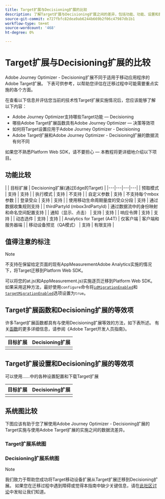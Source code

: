 ```yaml
---
title: Target扩展与Decisioning扩展的比较
description: 了解Target扩展与Decisioning扩展之间的差异，包括功能、功能、设置和数据流。
source-git-commit: e727fbfc82dea9ab6244b669b2f06c47987db1b1
workflow-type: tm+mt
source-wordcount: '468'
ht-degree: 0%

---
```


# Target扩展与Decisioning扩展的比较

Adobe Journey Optimizer - Decisioning扩展不同于适用于移动应用程序的Adobe Target扩展。 下表可供参考，以帮助您评估在迁移过程中可能需要重点实施的各个方面。

在查看以下信息并评估您当前的技术性Target扩展实施情况后，您应该能够了解以下内容：

- Adobe Journey Optimizer支持哪些Target功能 — Decisioning
- 哪些Adobe Target扩展函数具有Adobe Journey Optimizer — 决策等效项
- 如何将Target设置应用于Adobe Journey Optimizer - Decisioning
- Adobe Target扩展和Adobe Journey Optimizer - Decisioning扩展的数据流有何不同

如果您不熟悉Platform Web SDK，请不要担心 — 本教程将更详细地介绍以下项目。

## 功能比较

| | 目标扩展 | Decisioning扩展(通过Edge的Target) |
|---|---|---|---|
| 预取模式 | 支持 | 支持 |
| 执行模式 | 支持 | 不支持 |
| 自定义参数 | 支持 | 不支持每个mbox参数 |
| 登录受众 | 支持 | 支持 |
| 使用移动生命周期量度的受众分段 | 支持 | 通过数据收集规则支持 |
| thirdPartyId (mbox3rdPartyId) | 通过数据流中的身份映射和命名空间配置支持 |
| 通知（显示、点击） | 支持 | 支持 |
| 响应令牌 | 支持 | 支持 |
| 动态选件 | 支持 | 支持 |
| Analytics for Target (A4T) | 仅客户端 | 客户端和服务器端 |
| 移动设备预览（QA模式） | 支持 | 有限支持 |



## 值得注意的标注

>[!NOTE]
>
>不支持在保留给定页面的现有AppMeasurementAdobe Analytics实施的情况下，将Target迁移到Platform Web SDK。
>
> 可以将您的at.js(和AppMeasurement.js)实施逐页迁移到Platform Web SDK。 如果采用这种方法，最好使用`configure`命令将[`idMigrationEnabled`](https://experienceleague.adobe.com/docs/experience-platform/edge/fundamentals/configuring-the-sdk.html#id-migration-enabled)和[`targetMigrationEnabled`](https://experienceleague.adobe.com/docs/experience-platform/edge/fundamentals/configuring-the-sdk.html#targetMigrationEnabled)选项设置为`true`。

## Target扩展函数和Decisioning扩展的等效项

许多Target扩展函数都具有与使用Decisioning扩展等效的方法，如下表所述。 有关[函数](https://developer.adobe.com/target/implement/client-side/atjs/atjs-functions/atjs-functions/)的更多详细信息，请参阅《Adobe Target开发人员指南》。

| 目标扩展 | Decisioning扩展 |
| --- | --- | 
| |  |

## Target扩展设置和Decisioning扩展的等效项

可以使用……中的各种设置配置和下载Target扩展

| 目标扩展 | Decisioning扩展 |
| --- | --- | 
| |  |


## 系统图比较

下图应该有助于您了解使用Adobe Journey Optimizer - Decisioning扩展的Target实施与使用Adobe Target扩展的实施之间的数据流差异。

### Target扩展系统图



### Decisioning扩展系统图




>[!NOTE]
>
>我们致力于帮助您成功将Target移动设备扩展从Target扩展迁移到Decisioning扩展。 如果您在迁移过程中遇到障碍或觉得本指南中缺少关键信息，请在[此社区讨论](https://experienceleaguecommunities.adobe.com/t5/adobe-experience-platform-data/tutorial-discussion-migrate-target-from-at-js-to-web-sdk/m-p/575587#M463)中发帖让我们知道。
